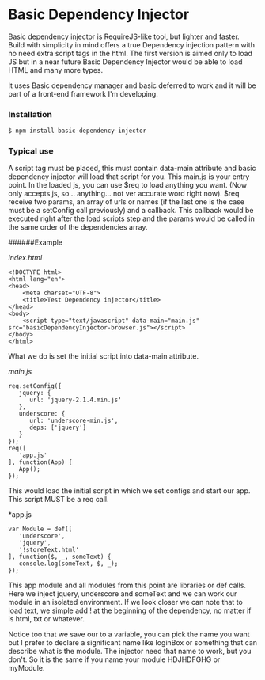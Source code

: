 # Basic Dependency Injector
Basic dependency injector is RequireJS-like tool, but lighter and faster. Build with simplicity in mind offers
a true Dependency injection pattern with no need extra script tags in the html.
The first version is aimed only to load JS but in a near future Basic Dependency Injector would be able to load HTML and
many more types.

It uses Basic dependency manager and basic deferred to work and it will be part of a front-end framework I'm developing.

### Installation
```sh
$ npm install basic-dependency-injector
```

### Typical use
A script tag must be placed, this must contain data-main attribute and basic dependency injector will load that script 
for you. This main.js is your entry point.
In the loaded js, you can use $req to load anything you want. (Now only accepts js, so... anything... not ver accurate word
right now).
$req receive two params, an array of urls or names (if the last one is the case must be a setConfig call previously) and 
a callback. This callback would be executed right after the load scripts step and the params would be called in the 
same order of the dependencies array.


######Example

*index.html*
```
<!DOCTYPE html>
<html lang="en">
<head>
    <meta charset="UTF-8">
    <title>Test Dependency injector</title>
</head>
<body>
    <script type="text/javascript" data-main="main.js" src="basicDependencyInjector-browser.js"></script>
</body>
</html>
```

What we do is set the initial script into data-main attribute.


*main.js*
```
req.setConfig({
   jquery: {
      url: 'jquery-2.1.4.min.js'
   },
   underscore: {
      url: 'underscore-min.js',
      deps: ['jquery']
   }
});
req([
   'app.js'
], function(App) {
   App();
});
```

This would load the initial script in which we set configs
and start our app. This script MUST be a req call.

*app.js
```
var Module = def([
   'underscore',
   'jquery',
   '!storeText.html'
], function($, _, someText) {
   console.log(someText, $, _);
});

```

This app module and all modules from this point are libraries or def calls.
Here we inject jquery, underscore and someText and we can work our module in an isolated environment. If we look closer
we can note that to load text, we simple add ! at the beginning of the dependency, no matter if is html, txt or whatever.

Notice too that we save our to a variable, you can pick the name you want but I prefer to declare a significant name like 
loginBox or something that can describe what is the module. The injector need that name to work, but you don't. So it is
the same if you name your module HDJHDFGHG or myModule.